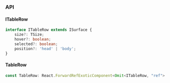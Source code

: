 

### API

#### ITableRow

```ts
interface ITableRow extends ISurface {
    size?: TSize;
    hover?: boolean;
    selected?: boolean;
    position?: 'head' | 'body';
}
```

#### TableRow

```ts
const TableRow: React.ForwardRefExoticComponent<Omit<ITableRow, "ref"> & React.RefAttributes<unknown>>;
```

